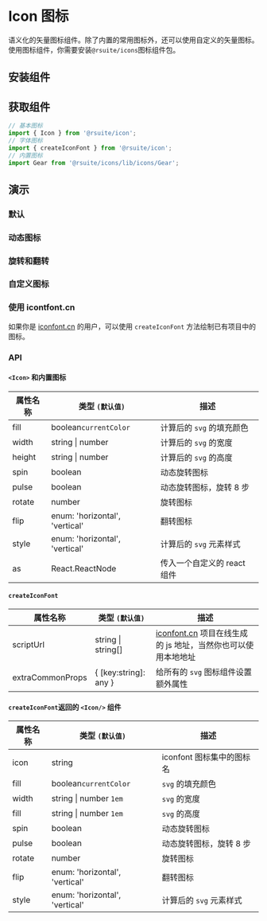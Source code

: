 # Icon 图标

语义化的矢量图标组件。除了内置的常用图标外，还可以使用自定义的矢量图标。使用图标组件，你需要安装`@rsuite/icons`图标组件包。

## 安装组件

<!--{include:(components/icon/fragments/install.md)}-->

## 获取组件

```javascript
// 基本图标
import { Icon } from '@rsuite/icon';
// 字体图标
import { createIconFont } from '@rsuite/icon';
// 内置图标
import Gear from '@rsuite/icons/lib/icons/Gear';
```

## 演示

### 默认

<!--{include:`basic.md`}-->

### 动态图标

<!--{include:`spin.md`}-->

### 旋转和翻转

<!--{include:`rotate.md`}-->

### 自定义图标

<!--{include:`custom.md`}-->

### 使用 icontfont.cn

如果你是 [iconfont.cn](https://iconfont.cn) 的用户，可以使用 `createIconFont` 方法绘制已有项目中的图标。

<!--{include:`create-icon-font.md`}-->

### API

#### `<Icon>` 和内置图标

| 属性名称 | 类型 `(默认值)`                | 描述                      |
| -------- | ------------------------------ | ------------------------- |
| fill     | boolean`currentColor`          | 计算后的 `svg` 的填充颜色 |
| width    | string &#124; number           | 计算后的 `svg` 的宽度     |
| height   | string &#124; number           | 计算后的 `svg` 的高度     |
| spin     | boolean                        | 动态旋转图标              |
| pulse    | boolean                        | 动态旋转图标，旋转 8 步   |
| rotate   | number                         | 旋转图标                  |
| flip     | enum: 'horizontal', 'vertical' | 翻转图标                  |
| style    | enum: 'horizontal', 'vertical' | 计算后的 `svg` 元素样式   |
| as | React.ReactNode | 传入一个自定义的 react 组件 |

#### `createIconFont`

| 属性名称         | 类型 `(默认值)`        | 描述                                                                                |
| ---------------- | ---------------------- | ----------------------------------------------------------------------------------- |
| scriptUrl        | string &#124; string[] | [iconfont.cn](https://iconfont.cn) 项目在线生成的 js 地址，当然你也可以使用本地地址 |
| extraCommonProps | { [key:string]: any }  | 给所有的 `svg` 图标组件设置额外属性                                                 |

#### `createIconFont`返回的 `<Icon/>` 组件

| 属性名称 | 类型 `(默认值)`                | 描述                      |
| -------- | ------------------------------ | ------------------------- |
| icon     | string                         | iconfont 图标集中的图标名 |
| fill     | boolean`currentColor`          | `svg` 的填充颜色          |
| width    | string &#124; number `1em`     | `svg` 的宽度              |
| fill     | string &#124; number `1em`     | `svg` 的高度              |
| spin     | boolean                        | 动态旋转图标              |
| pulse    | boolean                        | 动态旋转图标，旋转 8 步   |
| rotate   | number                         | 旋转图标                  |
| flip     | enum: 'horizontal', 'vertical' | 翻转图标                  |
| style    | enum: 'horizontal', 'vertical' | 计算后的 `svg` 元素样式   |
